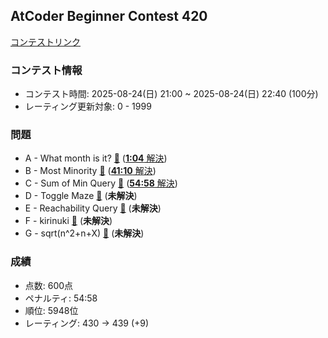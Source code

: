 
## AtCoder Beginner Contest 420

[コンテストリンク](https://atcoder.jp/contests/abc420)

### コンテスト情報
- コンテスト時間: 2025-08-24(日) 21:00 ~ 2025-08-24(日) 22:40 (100分)
- レーティング更新対象: 0 - 1999

### 問題
- A - What month is it? [🔗](https://atcoder.jp/contests/abc420/tasks/abc420_a) ([**1:04** 解決](./A%20-%20What%20month%20is%20it?/))
- B - Most Minority [🔗](https://atcoder.jp/contests/abc420/tasks/abc420_b) ([**41:10** 解決](./B%20-%20Most%20Minority/))
- C - Sum of Min Query [🔗](https://atcoder.jp/contests/abc420/tasks/abc420_c) ([**54:58** 解決](./C%20-%20Sum%20of%20Min%20Query/))
- D - Toggle Maze [🔗](https://atcoder.jp/contests/abc420/tasks/abc420_d) (**未解決**)
- E - Reachability Query [🔗](https://atcoder.jp/contests/abc420/tasks/abc420_e) (**未解決**)
- F - kirinuki [🔗](https://atcoder.jp/contests/abc420/tasks/abc420_f) (**未解決**)
- G - sqrt(n^2+n+X) [🔗](https://atcoder.jp/contests/abc420/tasks/abc420_g) (**未解決**)

### 成績
- 点数: 600点
- ペナルティ: 54:58
- 順位: 5948位
- レーティング: 430 -> 439 (+9)